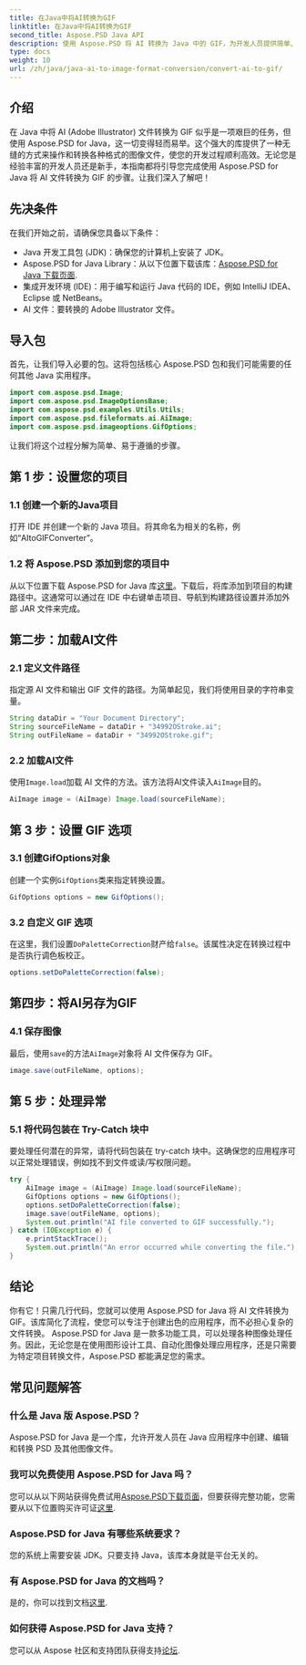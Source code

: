 ```yaml
---
title: 在Java中将AI转换为GIF
linktitle: 在Java中将AI转换为GIF
second_title: Aspose.PSD Java API
description: 使用 Aspose.PSD 将 AI 转换为 Java 中的 GIF，为开发人员提供简单、高效的指南。了解无缝转换的先决条件、步骤和常见问题解答。
type: docs
weight: 10
url: /zh/java/java-ai-to-image-format-conversion/convert-ai-to-gif/
---
```

## 介绍
在 Java 中将 AI (Adobe Illustrator) 文件转换为 GIF 似乎是一项艰巨的任务，但使用 Aspose.PSD for Java，这一切变得轻而易举。这个强大的库提供了一种无缝的方式来操作和转换各种格式的图像文件，使您的开发过程顺利高效。无论您是经验丰富的开发人员还是新手，本指南都将引导您完成使用 Aspose.PSD for Java 将 AI 文件转换为 GIF 的步骤。让我们深入了解吧！
## 先决条件
在我们开始之前，请确保您具备以下条件：
- Java 开发工具包 (JDK)：确保您的计算机上安装了 JDK。
-  Aspose.PSD for Java Library：从以下位置下载该库：[Aspose.PSD for Java 下载页面](https://releases.aspose.com/psd/java/).
- 集成开发环境 (IDE)：用于编写和运行 Java 代码的 IDE，例如 IntelliJ IDEA、Eclipse 或 NetBeans。
- AI 文件：要转换的 Adobe Illustrator 文件。
## 导入包
首先，让我们导入必要的包。这将包括核心 Aspose.PSD 包和我们可能需要的任何其他 Java 实用程序。
```java
import com.aspose.psd.Image;
import com.aspose.psd.ImageOptionsBase;
import com.aspose.psd.examples.Utils.Utils;
import com.aspose.psd.fileformats.ai.AiImage;
import com.aspose.psd.imageoptions.GifOptions;
```
让我们将这个过程分解为简单、易于遵循的步骤。
## 第 1 步：设置您的项目
### 1.1 创建一个新的Java项目
打开 IDE 并创建一个新的 Java 项目。将其命名为相关的名称，例如“AItoGIFConverter”。
### 1.2 将 Aspose.PSD 添加到您的项目中
从以下位置下载 Aspose.PSD for Java 库[这里](https://releases.aspose.com/psd/java/)。下载后，将库添加到项目的构建路径中。这通常可以通过在 IDE 中右键单击项目、导航到构建路径设置并添加外部 JAR 文件来完成。
## 第二步：加载AI文件
### 2.1 定义文件路径
指定源 AI 文件和输出 GIF 文件的路径。为简单起见，我们将使用目录的字符串变量。
```java
String dataDir = "Your Document Directory";
String sourceFileName = dataDir + "34992OStroke.ai";
String outFileName = dataDir + "34992OStroke.gif";
```
### 2.2 加载AI文件
使用`Image.load`加载 AI 文件的方法。该方法将AI文件读入`AiImage`目的。
```java
AiImage image = (AiImage) Image.load(sourceFileName);
```
## 第 3 步：设置 GIF 选项
### 3.1 创建GifOptions对象
创建一个实例`GifOptions`类来指定转换设置。
```java
GifOptions options = new GifOptions();
```
### 3.2 自定义 GIF 选项
在这里，我们设置`DoPaletteCorrection`财产给`false`。该属性决定在转换过程中是否执行调色板校正。
```java
options.setDoPaletteCorrection(false);
```
## 第四步：将AI另存为GIF
### 4.1 保存图像
最后，使用`save`的方法`AiImage`对象将 AI 文件保存为 GIF。
```java
image.save(outFileName, options);
```
## 第 5 步：处理异常
### 5.1 将代码包装在 Try-Catch 块中
要处理任何潜在的异常，请将代码包装在 try-catch 块中。这确保您的应用程序可以正常处理错误，例如找不到文件或读/写权限问题。
```java
try {
    AiImage image = (AiImage) Image.load(sourceFileName);
    GifOptions options = new GifOptions();
    options.setDoPaletteCorrection(false);
    image.save(outFileName, options);
    System.out.println("AI file converted to GIF successfully.");
} catch (IOException e) {
    e.printStackTrace();
    System.out.println("An error occurred while converting the file.");
}
```
## 结论
你有它！只需几行代码，您就可以使用 Aspose.PSD for Java 将 AI 文件转换为 GIF。该库简化了流程，使您可以专注于创建出色的应用程序，而不必担心复杂的文件转换。 
Aspose.PSD for Java 是一款多功能工具，可以处理各种图像处理任务。因此，无论您是在使用图形设计工具、自动化图像处理应用程序，还是只需要为特定项目转换文件，Aspose.PSD 都能满足您的需求。
## 常见问题解答
### 什么是 Java 版 Aspose.PSD？
Aspose.PSD for Java 是一个库，允许开发人员在 Java 应用程序中创建、编辑和转换 PSD 及其他图像文件。
### 我可以免费使用 Aspose.PSD for Java 吗？
您可以从以下网站获得免费试用[Aspose.PSD下载页面](https://releases.aspose.com/)，但要获得完整功能，您需要从以下位置购买许可证[这里](https://purchase.aspose.com/buy).
### Aspose.PSD for Java 有哪些系统要求？
您的系统上需要安装 JDK。只要支持 Java，该库本身就是平台无关的。
### 有 Aspose.PSD for Java 的文档吗？
是的，你可以找到文档[这里](https://reference.aspose.com/psd/java/).
### 如何获得 Aspose.PSD for Java 支持？
您可以从 Aspose 社区和支持团队获得支持[论坛](https://forum.aspose.com/c/psd/34).